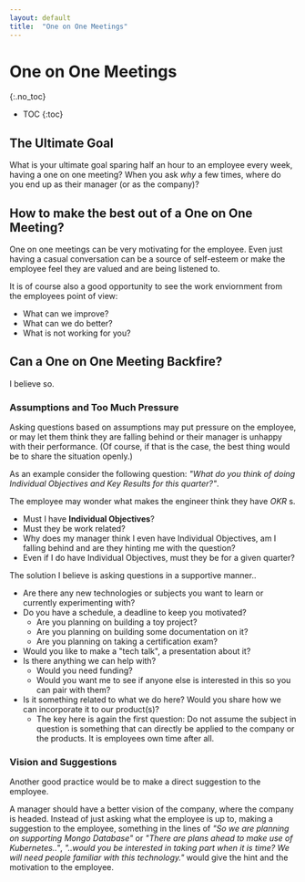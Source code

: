 ```yaml
---
layout: default
title:  "One on One Meetings"
---
```


# One on One Meetings
{:.no_toc}

* TOC
{:toc}

## The Ultimate Goal
What is your ultimate goal sparing half an hour to an employee every week, having a one on one meeting? When you ask _why_ a few times, where do you end up as their manager (or as the company)?

## How to make the best out of a One on One Meeting?
One on one meetings can be very motivating for the employee. Even just having a casual conversation can be a source of self-esteem or make the employee feel they are valued and are being listened to.

It is of course also a good opportunity to see the work enviornment from the employees point of view:

- What can we improve?
- What can we do better?
- What is not working for you?

## Can a One on One Meeting Backfire?
I believe so. 

### Assumptions and Too Much Pressure
Asking questions based on assumptions may put pressure on the employee, or may let them think they are falling behind or their manager is unhappy with their performance. (Of course, if that is the case, the best thing would be to share the situation openly.) 

As an example consider the following question: _"What do you think of doing Individual Objectives and Key Results for this quarter?"_. 

The employee may wonder what makes the engineer think they have _OKR_ s. 

- Must I have __Individual Objectives__? 
- Must they be work related? 
- Why does my manager think I even have Individual Objectives, am I falling behind and are they hinting me with the question?
- Even if I do have Individual Objectives, must they be for a given quarter?

The solution I believe is asking questions in a supportive manner..

- Are there any new technologies or subjects you want to learn or currently experimenting with?
- Do you have a schedule, a deadline to keep you motivated?
  - Are you planning on building a toy project?
  - Are you planning on building some documentation on it?
  - Are you planning on taking a certification exam?
- Would you like to make a "tech talk", a presentation about it?
- Is there anything we can help with? 
  - Would you need funding?
  - Would you want me to see if anyone else is interested in this so you can pair with them?
- Is it something related to what we do here? Would you share how we can incorporate it to our product(s)?
  - The key here is again the first question: Do not assume the subject in question is something that can directly be applied to the company or the products. It is employees own time after all.

### Vision and Suggestions
Another good practice would be to make a direct suggestion to the employee.

A manager should have a better vision of the company, where the company is headed. Instead of just asking what the employee is up to, making a suggestion to the employee, something in the lines of _"So we are planning on supporting Mongo Database"_ or _"There are plans ahead to make use of Kubernetes.."_, _"..would you be interested in taking part when it is time? We will need people familiar with this technology."_ would give the hint and the motivation to the employee.